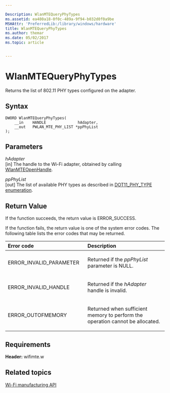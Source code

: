 ```yaml
---

Description: WlanMTEQueryPhyTypes
ms.assetid: ea480a18-0f0c-489a-9f94-b032d0f0a9be
MSHAttr: 'PreferredLib:/library/windows/hardware'
title: WlanMTEQueryPhyTypes
ms.author: themar
ms.date: 05/02/2017
ms.topic: article


---
```


# WlanMTEQueryPhyTypes


Returns the list of 802.11 PHY types configured on the adapter.

## <span id="Syntax"></span><span id="syntax"></span><span id="SYNTAX"></span>Syntax


```
DWORD WlanMTEQueryPhyTypes(
    __in    HANDLE              hAdapter,
    __out   PWLAN_MTE_PHY_LIST *ppPhyList
);
```

## <span id="Parameters"></span><span id="parameters"></span><span id="PARAMETERS"></span>Parameters


<span id="hAdapter"></span><span id="hadapter"></span><span id="HADAPTER"></span>*hAdapter*  
\[in\] The handle to the Wi-Fi adapter, obtained by calling [WlanMTEOpenHandle](wlanmteopenhandle.md).

<span id="ppPhyList"></span><span id="ppphylist"></span><span id="PPPHYLIST"></span>*ppPhyList*  
\[out\] The list of available PHY types as described in [DOT11\_PHY\_TYPE enumeration](http://msdn.microsoft.com/library/ff548741.aspx).

## <span id="Return_Value"></span><span id="return_value"></span><span id="RETURN_VALUE"></span>Return Value


If the function succeeds, the return value is ERROR\_SUCCESS.

If the function fails, the return value is one of the system error codes. The following table lists the error codes that may be returned.

<table>
<colgroup>
<col width="50%" />
<col width="50%" />
</colgroup>
<thead>
<tr class="header">
<th align="left">Error code</th>
<th align="left">Description</th>
</tr>
</thead>
<tbody>
<tr class="odd">
<td align="left"><p>ERROR_INVALID_PARAMETER</p></td>
<td align="left"><p>Returned if the <em>ppPhyList</em> parameter is NULL.</p></td>
</tr>
<tr class="even">
<td align="left"><p>ERROR_INVALID_HANDLE</p></td>
<td align="left"><p>Returned if the <em>hAdapter</em> handle is invalid.</p></td>
</tr>
<tr class="odd">
<td align="left"><p>ERROR_OUTOFMEMORY</p></td>
<td align="left"><p>Returned when sufficient memory to perform the operation cannot be allocated.</p></td>
</tr>
</tbody>
</table>

 

## <span id="Requirements"></span><span id="requirements"></span><span id="REQUIREMENTS"></span>Requirements


**Header:** wifimte.w

## <span id="related_topics"></span>Related topics


[Wi-Fi manufacturing API](wi-fi-manufacturing-api.md)

 

 






